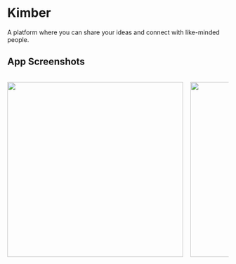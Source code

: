 # Kimber

A platform where you can share your ideas and connect with like-minded people.

## App Screenshots

<pre> 
<img src=https://github.com/Kripa8702/Kimber-Frontend/blob/master/logo.jpeg height="400">  <img src=https://github.com/Kripa8702/Kimber-Frontend/blob/master/welcome.jpeg height="400">  <img src=https://github.com/Kripa8702/Kimber-Frontend/blob/master/signUp.jpeg height="400">  <img src=https://github.com/Kripa8702/Kimber-Frontend/blob/master/home.jpeg height="400">  <img src=https://github.com/Kripa8702/Kimber-Frontend/blob/master/profile.jpeg height="400">
</pre>
